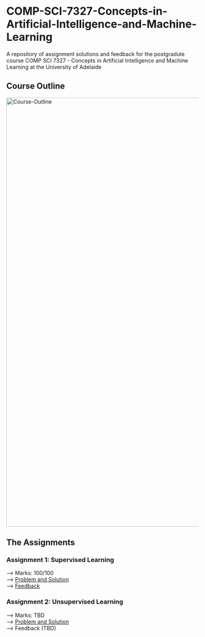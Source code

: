 # COMP-SCI-7327-Concepts-in-Artificial-Intelligence-and-Machine-Learning

A repository of assignment solutions and feedback for the postgradute course COMP SCI 7327 - Concepts in Artificial Intelligence and Machine Learning at the University of Adelaide

## Course Outline

<img width="1126" alt="Course-Outline" src="https://github.com/bluebindu/COMP-SCI-7327-Concepts-in-Artificial-Intelligence-and-Machine-Learning/assets/5253793/fc63220b-32e5-43d3-adc1-2187fd7147f9">

## The Assignments

### Assignment 1: Supervised Learning
--> Marks: 100/100\
--> [Problem and Solution](https://github.com/bluebindu/COMP-SCI-7327-Concepts-in-Artificial-Intelligence-and-Machine-Learning/blob/main/Assignment%201%20-%20Supervised%20Learning/Assignment1_Q.ipynb)\
--> [Feedback](https://github.com/bluebindu/COMP-SCI-7327-Concepts-in-Artificial-Intelligence-and-Machine-Learning/blob/main/Assignment%201%20-%20Supervised%20Learning/Feedback-Assignment-1-Supervised-Learning.pdf)

### Assignment 2: Unsupervised Learning
--> Marks: TBD\
--> [Problem and Solution](https://github.com/bluebindu/COMP-SCI-7327-Concepts-in-Artificial-Intelligence-and-Machine-Learning/blob/main/Assignment%202%20-%20Unsupervised%20Learning/Assignment2-Q.ipynb)\
--> Feedback (TBD)

